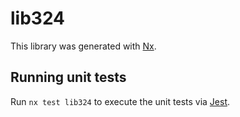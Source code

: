 # lib324

This library was generated with [Nx](https://nx.dev).


## Running unit tests

Run `nx test lib324` to execute the unit tests via [Jest](https://jestjs.io).


